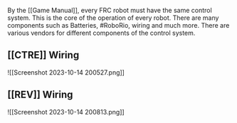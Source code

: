 By the [[Game Manual]], every FRC robot must have the same control system. This is the core of the operation of every robot. There are many components such as Batteries, #RoboRio, wiring and much more. There are various vendors for different components of the control system. 

## [[CTRE]] Wiring
![[Screenshot 2023-10-14 200527.png]]
## [[REV]] Wiring
![[Screenshot 2023-10-14 200813.png]]
